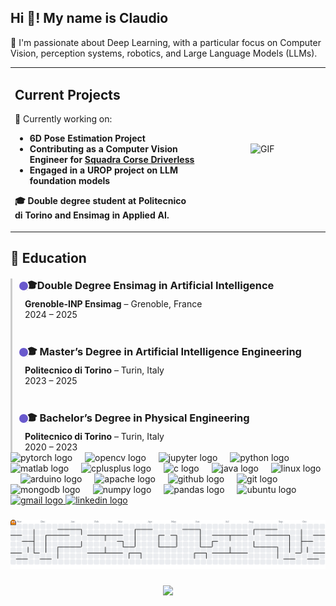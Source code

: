 <h2 align="left">Hi 👋! My name is Claudio</h2>

<p align="left">
  🎯 I'm passionate about Deep Learning, with a particular focus on Computer Vision, perception systems, robotics, and Large Language Models (LLMs).
</p>

<table width="100%">
  <tr>
    <td align="left" width="60%">
      <h2>Current Projects</h2>
      <p>
        🚀 Currently working on:
        <ul>
          <li><strong>6D Pose Estimation Project<strong></li>
          <li>Contributing as a <strong>Computer Vision Engineer<strong> for <a href="https://www.squadracorsedriverless.com">Squadra Corse Driverless</a></li>
          <li>Engaged in a UROP project on <strong>LLM foundation models<strong></li>
        </ul>
        🎓 Double degree student at <strong>Politecnico di Torino</strong> and <strong>Ensimag</strong> in Applied AI.
      </p>
    </td>
    <td align="center" width="40%">
      <img src="https://github.com/user-attachments/assets/d4b51d42-63f6-40f3-94fe-319cc710d59b" width="250px" alt="GIF" />
    </td>
  </tr>
</table>


<h2>📙 Education</h2>

<div style="display: flex; flex-direction: column; align-items: flex-start; position: relative; padding-left: 20px; border-left: 3px solid #ccc; margin-top: 20px;">

  <div style="margin-bottom: 40px; position: relative;">
    <div style="position: absolute; left: -11px; top: 3px; width: 14px; height: 14px; background-color: #6a5acd; border-radius: 50%; border: 2px solid white;"></div>
    <h3 style="margin: 0;">🎓Double Degree Ensimag in Artificial Intelligence</h3>
    <p style="margin: 5px 0 0 0;"><strong>Grenoble-INP Ensimag</strong> – Grenoble, France<br>2024 – 2025</p>
  </div>

  <div style="margin-bottom: 40px; position: relative;">
    <div style="position: absolute; left: -11px; top: 3px; width: 14px; height: 14px; background-color: #6a5acd; border-radius: 50%; border: 2px solid white;"></div>
    <h3 style="margin: 0;">🎓 Master’s Degree in Artificial Intelligence Engineering</h3>
    <p style="margin: 5px 0 0 0;"><strong>Politecnico di Torino</strong> – Turin, Italy<br>2023 – 2025</p>
  </div>

  <div style="position: relative;">
    <div style="position: absolute; left: -11px; top: 3px; width: 14px; height: 14px; background-color: #6a5acd; border-radius: 50%; border: 2px solid white;"></div>
    <h3 style="margin: 0;">🎓 Bachelor’s Degree in Physical Engineering</h3>
    <p style="margin: 5px 0 0 0;"><strong>Politecnico di Torino</strong> – Turin, Italy<br>2020 – 2023</p>
  </div>

</div>


<div align="left">
  <img src="https://cdn.jsdelivr.net/gh/devicons/devicon/icons/pytorch/pytorch-original.svg" height="30" alt="pytorch logo"  />
  <img width="12" />
  <img src="https://cdn.jsdelivr.net/gh/devicons/devicon/icons/opencv/opencv-original.svg" height="30" alt="opencv logo"  />
  <img width="12" />
  <img src="https://cdn.jsdelivr.net/gh/devicons/devicon/icons/jupyter/jupyter-original.svg" height="30" alt="jupyter logo"  />
  <img width="12" />
  <img src="https://cdn.jsdelivr.net/gh/devicons/devicon/icons/python/python-original.svg" height="30" alt="python logo"  />
  <img width="12" />
  <img src="https://cdn.jsdelivr.net/gh/devicons/devicon/icons/matlab/matlab-original.svg" height="30" alt="matlab logo"  />
  <img width="12" />
  <img src="https://cdn.jsdelivr.net/gh/devicons/devicon/icons/cplusplus/cplusplus-original.svg" height="30" alt="cplusplus logo"  />
  <img width="12" />
  <img src="https://cdn.jsdelivr.net/gh/devicons/devicon/icons/c/c-original.svg" height="30" alt="c logo"  />
  <img width="12" />
  <img src="https://cdn.jsdelivr.net/gh/devicons/devicon/icons/java/java-original.svg" height="30" alt="java logo"  />
  <img width="12" />
  <img src="https://cdn.jsdelivr.net/gh/devicons/devicon/icons/linux/linux-original.svg" height="30" alt="linux logo"  />
  <img width="12" />
  <img src="https://cdn.jsdelivr.net/gh/devicons/devicon/icons/arduino/arduino-original.svg" height="30" alt="arduino logo"  />
  <img width="12" />
  <img src="https://cdn.jsdelivr.net/gh/devicons/devicon/icons/apache/apache-original.svg" height="30" alt="apache logo"  />
  <img width="12" />
  <img src="https://cdn.jsdelivr.net/gh/devicons/devicon/icons/github/github-original.svg" height="30" alt="github logo"  />
  <img width="12" />
  <img src="https://cdn.jsdelivr.net/gh/devicons/devicon/icons/git/git-original.svg" height="30" alt="git logo"  />
  <img width="12" />
  <img src="https://cdn.jsdelivr.net/gh/devicons/devicon/icons/mongodb/mongodb-original.svg" height="30" alt="mongodb logo"  />
  <img width="12" />
  <img src="https://cdn.jsdelivr.net/gh/devicons/devicon/icons/numpy/numpy-original.svg" height="30" alt="numpy logo"  />
  <img width="12" />
  <img src="https://cdn.jsdelivr.net/gh/devicons/devicon/icons/pandas/pandas-original.svg" height="30" alt="pandas logo"  />
  <img width="12" />
  <img src="https://cdn.jsdelivr.net/gh/devicons/devicon/icons/ubuntu/ubuntu-plain.svg" height="30" alt="ubuntu logo"  />
</div>

<div align="left">
  <a href="claudiocamolese@gmail.com" target="_blank">
    <img src="https://img.shields.io/static/v1?message=Gmail&logo=gmail&label=&color=D14836&logoColor=white&labelColor=&style=for-the-badge" height="35" alt="gmail logo"  />
  </a>
  <a href="https://www.linkedin.com/in/claudio-camolese-500656308/" target="_blank">
    <img src="https://img.shields.io/static/v1?message=LinkedIn&logo=linkedin&label=&color=0077B5&logoColor=white&labelColor=&style=for-the-badge" height="35" alt="linkedin logo"  />
  </a>
</div>

###

<picture>
  <source media="(prefers-color-scheme: dark)" srcset="https://raw.githubusercontent.com/claudiocamolese/claudiocamolese/output/pacman-contribution-graph-dark.svg">
  <source media="(prefers-color-scheme: light)" srcset="https://raw.githubusercontent.com/claudiocamolese/claudiocamolese/output/pacman-contribution-graph.svg">
  <img alt="pacman contribution graph" src="https://raw.githubusercontent.com/claudiocamolese/claudiocamolese/output/pacman-contribution-graph.svg">
</picture>




###

<div align="center">
  <img src="https://visitor-badge.laobi.icu/badge?page_id=claudiocamolese.claudiocamolese&left_color=purple"  />
</div>

###
